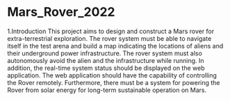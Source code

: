 # Mars_Rover_2022
1.Introduction
This project aims to design and construct a Mars rover for extra-terrestrial exploration. The rover system must be able to navigate itself in the test arena and build a map indicating the locations of aliens and their underground power infrastructure. The rover system must also autonomously avoid the alien and the infrastructure while running. In addition, the real-time system status should be displayed on the web application. The web application should have the capability of controlling the Rover remotely. Furthermore, there must be a system for powering the Rover from solar energy for long-term sustainable operation on Mars.
